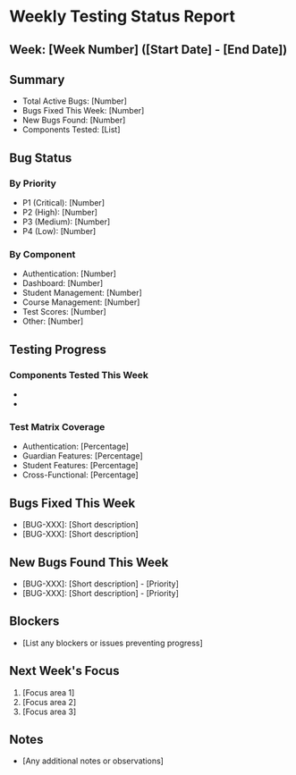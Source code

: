# Weekly Testing Status Report

## Week: [Week Number] ([Start Date] - [End Date])

## Summary

- Total Active Bugs: [Number]
- Bugs Fixed This Week: [Number]
- New Bugs Found: [Number]
- Components Tested: [List]

## Bug Status

### By Priority

- P1 (Critical): [Number]
- P2 (High): [Number]
- P3 (Medium): [Number]
- P4 (Low): [Number]

### By Component

- Authentication: [Number]
- Dashboard: [Number]
- Student Management: [Number]
- Course Management: [Number]
- Test Scores: [Number]
- Other: [Number]

## Testing Progress

### Components Tested This Week

- [Component 1]: [Status]
- [Component 2]: [Status]

### Test Matrix Coverage

- Authentication: [Percentage]
- Guardian Features: [Percentage]
- Student Features: [Percentage]
- Cross-Functional: [Percentage]

## Bugs Fixed This Week

- [BUG-XXX]: [Short description]
- [BUG-XXX]: [Short description]

## New Bugs Found This Week

- [BUG-XXX]: [Short description] - [Priority]
- [BUG-XXX]: [Short description] - [Priority]

## Blockers

- [List any blockers or issues preventing progress]

## Next Week's Focus

1. [Focus area 1]
2. [Focus area 2]
3. [Focus area 3]

## Notes

- [Any additional notes or observations]
